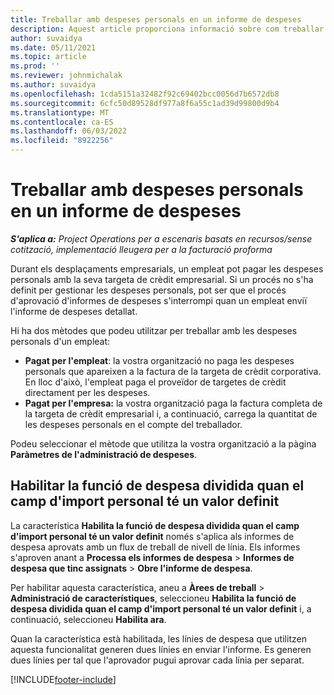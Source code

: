 ```yaml
---
title: Treballar amb despeses personals en un informe de despeses
description: Aquest article proporciona informació sobre com treballar amb les despeses personals ocasionades pels empleats mentre viatgen amb finalitats empresarials.
author: suvaidya
ms.date: 05/11/2021
ms.topic: article
ms.prod: ''
ms.reviewer: johnmichalak
ms.author: suvaidya
ms.openlocfilehash: 1cda5151a32482f92c69402bcc0056d7b6572db8
ms.sourcegitcommit: 6cfc50d89528df977a8f6a55c1ad39d99800d9b4
ms.translationtype: MT
ms.contentlocale: ca-ES
ms.lasthandoff: 06/03/2022
ms.locfileid: "8922256"
---
```

# <a name="work-with-personal-expenses-on-an-expense-report"></a>Treballar amb despeses personals en un informe de despeses

_**S'aplica a:** Project Operations per a escenaris basats en recursos/sense cotització, implementació lleugera per a la facturació proforma_

Durant els desplaçaments empresarials, un empleat pot pagar les despeses personals amb la seva targeta de crèdit empresarial. Si un procés no s'ha definit per gestionar les despeses personals, pot ser que el procés d'aprovació d'informes de despeses s'interrompi quan un empleat enviï l'informe de despeses detallat.

Hi ha dos mètodes que podeu utilitzar per treballar amb les despeses personals d'un empleat:

  - **Pagat per l'empleat**: la vostra organització no paga les despeses personals que apareixen a la factura de la targeta de crèdit corporativa. En lloc d'això, l'empleat paga el proveïdor de targetes de crèdit directament per les despeses. 
  - **Pagat per l'empresa:** la vostra organització paga la factura completa de la targeta de crèdit empresarial i, a continuació, carrega la quantitat de les despeses personals en el compte del treballador.

Podeu seleccionar el mètode que utilitza la vostra organització a la pàgina **Paràmetres de l'administració de despeses**.


## <a name="enable-split-expense-function-when-personal-amount-field-has-value-defined"></a>Habilitar la funció de despesa dividida quan el camp d'import personal té un valor definit

La característica **Habilita la funció de despesa dividida quan el camp d'import personal té un valor definit** només s'aplica als informes de despesa aprovats amb un flux de treball de nivell de línia. Els informes s'aproven anant a **Processa els informes de despesa** > **Informes de despesa que tinc assignats** > **Obre l'informe de despesa**. 

Per habilitar aquesta característica, aneu a **Àrees de treball** > **Administració de característiques**, seleccioneu **Habilita la funció de despesa dividida quan el camp d'import personal té un valor definit** i, a continuació, seleccioneu **Habilita ara**. 

Quan la característica està habilitada, les línies de despesa que utilitzen aquesta funcionalitat generen dues línies en enviar l'informe. Es generen dues línies per tal que l'aprovador pugui aprovar cada línia per separat.


[!INCLUDE[footer-include](../includes/footer-banner.md)]
